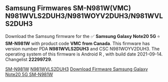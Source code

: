 <h2>Samsung Firmwares SM-N981W(VMC) N981WVLS2DUH3/N981WOYV2DUH3/N981WVLS2DUH3</h2>
Download the Samsung firmware for the ✅ <strong>Samsung Galaxy Note20 5G </strong> ⭐ <strong>SM-N981W</strong> with product code <strong>VMC</strong> <strong> from Canada</strong>. This firmware has version number PDA <strong>N981WVLS2DUH3</strong> and CSC N981WOYV2DUH3. The operating system of this firmware is Android R , with build date 2021-09-14. Changelist <strong>22299729</strong>.


[SM-N981W](https://samfirm.shop/samsung/model/SM-N981W)
[N981WVLS2DUH3](https://samfirm.shop/samsung/pda/N981WVLS2DUH3)
[Download Firmware Samsung Galaxy Note20 5G SM-N981W](https://samfirm.shop/samsung/firmware/455943)
